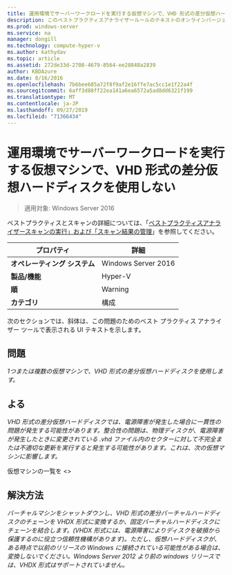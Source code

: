 ```yaml
---
title: 運用環境でサーバーワークロードを実行する仮想マシンで、VHD 形式の差分仮想ハードディスクを使用しない
description: このベストプラクティスアナライザールールのテキストのオンラインバージョン。
ms.prod: windows-server
ms.service: na
manager: dongill
ms.technology: compute-hyper-v
ms.author: kathydav
ms.topic: article
ms.assetid: 272de33d-2708-4679-8564-ee28848a2839
author: KBDAzure
ms.date: 8/16/2016
ms.openlocfilehash: 7b6bee685a72f8f9af2e16ffe7ac5cc1e1f22a4f
ms.sourcegitcommit: 6aff3d88ff22ea141a6ea6572a5ad8dd6321f199
ms.translationtype: MT
ms.contentlocale: ja-JP
ms.lasthandoff: 09/27/2019
ms.locfileid: "71366434"
---
```

# <a name="avoid-using-vhd-format-differencing-virtual-hard-disks-on-virtual-machines-that-run-server-workloads-in-a-production-environment"></a>運用環境でサーバーワークロードを実行する仮想マシンで、VHD 形式の差分仮想ハードディスクを使用しない

>適用対象: Windows Server 2016

ベストプラクティスとスキャンの詳細については、「[ベストプラクティスアナライザースキャンの実行」および「スキャン結果の管理](https://go.microsoft.com/fwlink/p/?LinkID=223177)」を参照してください。  
  
|プロパティ|詳細|  
|-|-|  
|**オペレーティング システム**|Windows Server 2016|  
|**製品/機能**|Hyper-V|  
|**順**|Warning|  
|**カテゴリ**|構成|  
  
次のセクションでは、斜体は、この問題のためのベスト プラクティス アナライザー ツールで表示される UI テキストを示します。  
  
## <a name="issue"></a>**問題**  
*1つまたは複数の仮想マシンで、VHD 形式の差分仮想ハードディスクを使用します。*  
  
## <a name="impact"></a>**よる**  
*VHD 形式の差分仮想ハードディスクでは、電源障害が発生した場合に一貫性の問題が発生する可能性があります。整合性の問題は、物理ディスクが、電源障害が発生したときに変更されている .vhd ファイル内のセクターに対して不完全または不適切な更新を実行すると発生する可能性があります。これは、次の仮想マシンに影響します。*  
  
仮想マシンの一覧を \<>  
  
## <a name="resolution"></a>**解決方法**  
*バーチャルマシンをシャットダウンし、VHD 形式の差分バーチャルハードディスクのチェーンを VHDX 形式に変換するか、固定バーチャルハードディスクにチェーンを結合します。(VHDX 形式には、電源障害によりディスクを破損から保護するのに役立つ信頼性機構があります)。ただし、仮想ハードディスクが、ある時点で以前のリリースの Windows に接続されている可能性がある場合は、変換しないでください。Windows Server 2012 より前の windows リリースでは、VHDX 形式はサポートされていません。*  
  


